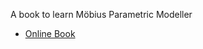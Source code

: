 A book to learn Möbius Parametric Modeller

* [Online Book](https://design-automation.github.io/mobius-parametric-modeller-book/)
